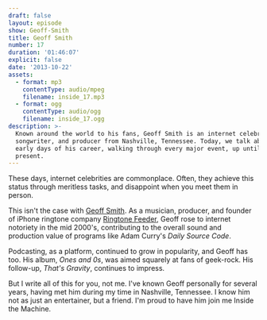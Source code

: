 ```yaml
---
draft: false
layout: episode
show: Geoff-Smith
title: Geoff Smith
number: 17
duration: '01:46:07'
explicit: false
date: '2013-10-22'
assets:
  - format: mp3
    contentType: audio/mpeg
    filename: inside_17.mp3
  - format: ogg
    contentType: audio/ogg
    filename: inside_17.ogg
description: >-
  Known around the world to his fans, Geoff Smith is an internet celebrity,
  songwriter, and producer from Nashville, Tennessee. Today, we talk about the
  early days of his career, walking through every major event, up until the
  present.
---
```

These days, internet celebrities are commonplace. Often, they achieve this status through meritless tasks, and disappoint when you meet them in person.

This isn't the case with [Geoff Smith](http://thegeoffsmith.com). As a musician, producer, and founder of iPhone ringtone company [Ringtone Feeder](http://ringtonefeeder.com), Geoff rose to internet notoriety in the mid 2000's, contributing to the overall sound and production value of programs like Adam Curry's _Daily Source Code_.

Podcasting, as a platform, continued to grow in popularity, and Geoff has too. His album, _Ones and 0s_, was aimed squarely at fans of geek-rock. His follow-up, _That's Gravity_, continues to impress.

But I write all of this for you, not me. I've known Geoff personally for several years, having met him during my time in Nashville, Tennessee. I know him not as just an entertainer, but a friend. I'm proud to have him join me Inside the Machine.
